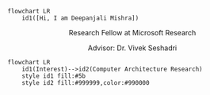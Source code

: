 
```mermaid
flowchart LR
    id1([Hi, I am Deepanjali Mishra])
   ```
<p align=center>Research Fellow at Microsoft Research
<p align=center>Advisor: Dr. Vivek Seshadri
    
```mermaid
flowchart LR
    id1(Interest)-->id2(Computer Architecture Research)
    style id1 fill:#5b
    style id2 fill:#999999,color:#990000
```
